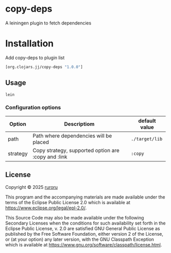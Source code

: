 # copy-deps
A leiningen plugin to fetch dependencies

# Installation

Add copy-deps to plugin list

```clojure
[org.clojars.jj/copy-deps "1.0.0"]
```

## Usage

```bash
lein 
```

### Configuration options

| Option   | Descriptiom                                         | default value  | 
|----------|-----------------------------------------------------|----------------|
| path     | Path where dependencies will be placed              | `./target/lib` |
| strategy | Copy strategy, supported option are :copy and :link | `:copy`        |


## License

Copyright © 2025 [ruroru](https://github.com/ruroru)

This program and the accompanying materials are made available under the
terms of the Eclipse Public License 2.0 which is available at
https://www.eclipse.org/legal/epl-2.0/.

This Source Code may also be made available under the following Secondary
Licenses when the conditions for such availability set forth in the Eclipse
Public License, v. 2.0 are satisfied GNU General Public License as published by
the Free Software Foundation, either version 2 of the License, or (at your
option) any later version, with the GNU Classpath Exception which is available
at https://www.gnu.org/software/classpath/license.html.